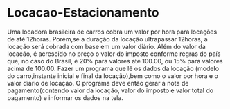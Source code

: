 # Locacao-Estacionamento

Uma locadora brasileira de carros cobra um valor por hora para locações de até 12horas.
Porém,se a duração da locação ultrapassar 12horas, a locação será cobrada com base em um valor diário.
Além do valor da locação, é acrescido no preço o valor do imposto conforme regras do país que, no caso do Brasil, é 20%
para valores até 100.00, ou 15% para valores acima de 100.00.
Fazer um programa que lê os dados da locação (modelo do carro,instante inicial e final da locação),bem como o valor por hora e o valor diário de locação.
O programa deve então gerar a nota de pagamento(contendo valor da locação, valor do imposto e valor total do pagamento) e informar os dados na tela.

